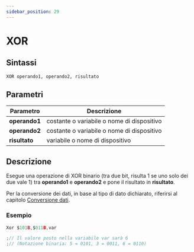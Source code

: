 ```yaml
---
sidebar_position: 29
---
```


# XOR

## Sintassi

  ```
XOR	operando1, operando2, risultato
  ```

## Parametri
|Parametro              | Descrizione                                        |                
|-----------------------|----------------------------------------------------|
| **operando1**         | costante o variabile o nome di dispositivo         |   
| **operando2**         | costante o variabile o nome di dispositivo         |   
| **risultato**         | variabile o nome di dispositivo                    |         

## Descrizione
Esegue una operazione di XOR binario (tra due bit, risulta 1 se uno solo dei due vale 1) tra **operando1** e **operando2** e pone il risultato in **risultato**. 

Per la conversione dei dati, in base al tipo di dato dichiarato, riferirsi al capitolo [Conversione dati](Conversione-dati.md).

### Esempio

```c {1} showLineNumbers
Xor	$101B,$011B,var

;// Il valore posto nella variabile var sarà 6
;// (Notazione binaria: 5 = 0101, 3 = 0011, 6 = 0110)
```
